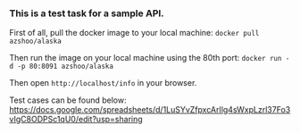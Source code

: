 ### This is a test task for a sample API.

First of all, pull the docker image to your local machine: 
`docker pull azshoo/alaska`

Then run the image on your local machine using the 80th port: 
`docker run -d -p 80:8091 azshoo/alaska`

Then open `http://localhost/info` in your browser.

Test cases can be found below: 
https://docs.google.com/spreadsheets/d/1LuSYvZfpxcArIlg4sWxpLzrl37Fo3vIgC8ODPSc1qU0/edit?usp=sharing